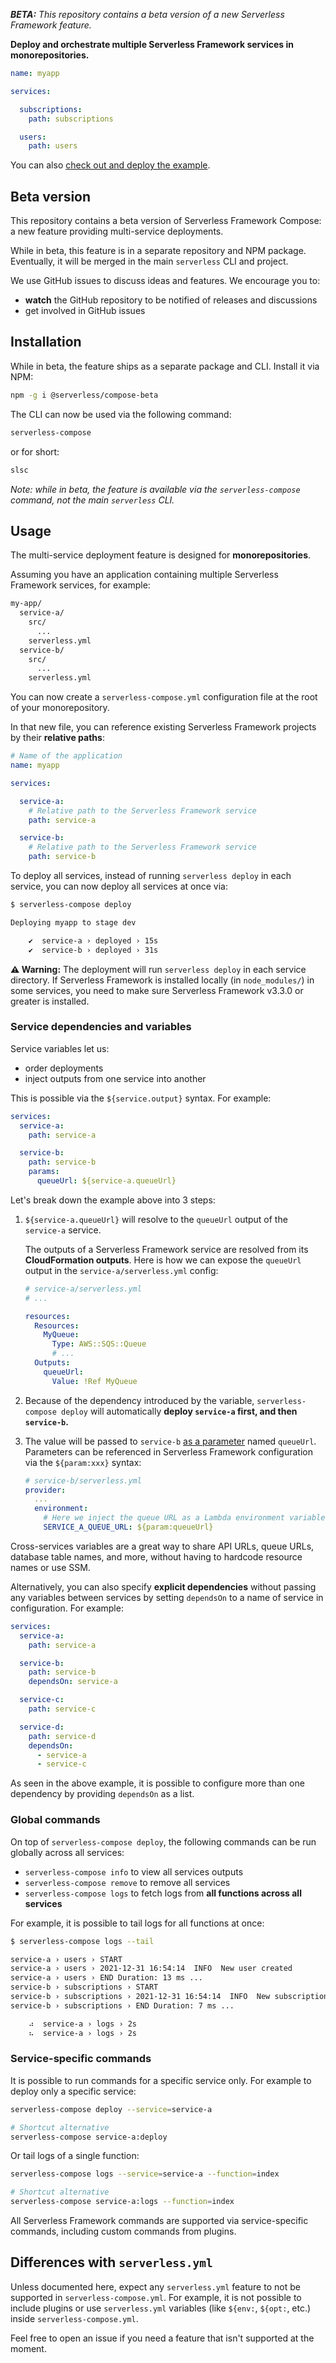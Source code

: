_**BETA:** This repository contains a beta version of a new Serverless Framework feature._

**Deploy and orchestrate multiple Serverless Framework services in monorepositories.**

```yaml
name: myapp

services:

  subscriptions:
    path: subscriptions

  users:
    path: users
```

You can also [check out and deploy the example](https://github.com/serverlessinc/compose-example).

## Beta version

This repository contains a beta version of Serverless Framework Compose: a new feature providing multi-service deployments.

While in beta, this feature is in a separate repository and NPM package. Eventually, it will be merged in the main `serverless` CLI and project.

We use GitHub issues to discuss ideas and features. We encourage you to:

- **watch** the GitHub repository to be notified of releases and discussions
- get involved in GitHub issues

## Installation

While in beta, the feature ships as a separate package and CLI. Install it via NPM:

```bash
npm -g i @serverless/compose-beta
```

The CLI can now be used via the following command:

```bash
serverless-compose
```

or for short:

```bash
slsc
```

_Note: while in beta, the feature is available via the `serverless-compose` command, not the main `serverless` CLI._

## Usage

The multi-service deployment feature is designed for **monorepositories**.

Assuming you have an application containing multiple Serverless Framework services, for example:

```bash
my-app/
  service-a/
    src/
      ...
    serverless.yml
  service-b/
    src/
      ...
    serverless.yml
```

You can now create a `serverless-compose.yml` configuration file at the root of your monorepository.

In that new file, you can reference existing Serverless Framework projects by their **relative paths**:

```yaml
# Name of the application
name: myapp

services:

  service-a:
    # Relative path to the Serverless Framework service
    path: service-a

  service-b:
    # Relative path to the Serverless Framework service
    path: service-b
```

To deploy all services, instead of running `serverless deploy` in each service, you can now deploy all services at once via:

```bash
$ serverless-compose deploy

Deploying myapp to stage dev

    ✔  service-a › deployed › 15s
    ✔  service-b › deployed › 31s

```

**⚠️ Warning:** The deployment will run `serverless deploy` in each service directory. If Serverless Framework is installed locally (in `node_modules/`) in some services, you need to make sure Serverless Framework v3.3.0 or greater is installed.

### Service dependencies and variables

Service variables let us:

- order deployments
- inject outputs from one service into another

This is possible via the `${service.output}` syntax. For example:

```yaml
services:
  service-a:
    path: service-a

  service-b:
    path: service-b
    params:
      queueUrl: ${service-a.queueUrl}
```

Let's break down the example above into 3 steps:

1. `${service-a.queueUrl}` will resolve to the `queueUrl` output of the `service-a` service.

   The outputs of a Serverless Framework service are resolved from its **CloudFormation outputs**. Here is how we can expose the `queueUrl` output in the `service-a/serverless.yml` config:

   ```yaml
   # service-a/serverless.yml
   # ...

   resources:
     Resources:
       MyQueue:
         Type: AWS::SQS::Queue
         # ...
     Outputs:
       queueUrl:
         Value: !Ref MyQueue
   ```

2. Because of the dependency introduced by the variable, `serverless-compose deploy` will automatically **deploy `service-a` first, and then `service-b`.**

3. The value will be passed to `service-b` [as a parameter](https://www.serverless.com/framework/docs/guides/parameters) named `queueUrl`. Parameters can be referenced in Serverless Framework configuration via the `${param:xxx}` syntax:

   ```yaml
   # service-b/serverless.yml
   provider:
     ...
     environment:
       # Here we inject the queue URL as a Lambda environment variable
       SERVICE_A_QUEUE_URL: ${param:queueUrl}
   ```

Cross-services variables are a great way to share API URLs, queue URLs, database table names, and more, without having to hardcode resource names or use SSM.

Alternatively, you can also specify **explicit dependencies** without passing any variables between services by setting `dependsOn` to a name of service in configuration. For example:

```yaml
services:
  service-a:
    path: service-a

  service-b:
    path: service-b
    dependsOn: service-a

  service-c:
    path: service-c

  service-d:
    path: service-d
    dependsOn:
      - service-a
      - service-c
```

As seen in the above example, it is possible to configure more than one dependency by providing `dependsOn` as a list.

### Global commands

On top of `serverless-compose deploy`, the following commands can be run globally across all services:

- `serverless-compose info` to view all services outputs
- `serverless-compose remove` to remove all services
- `serverless-compose logs` to fetch logs from **all functions across all services**

For example, it is possible to tail logs for all functions at once:

```bash
$ serverless-compose logs --tail

service-a › users › START
service-a › users › 2021-12-31 16:54:14  INFO  New user created
service-a › users › END Duration: 13 ms ...
service-b › subscriptions › START
service-b › subscriptions › 2021-12-31 16:54:14  INFO  New subscription enabled
service-b › subscriptions › END Duration: 7 ms ...

    ⠴  service-a › logs › 2s
    ⠦  service-a › logs › 2s

```

### Service-specific commands

It is possible to run commands for a specific service only. For example to deploy only a specific service:

```bash
serverless-compose deploy --service=service-a

# Shortcut alternative
serverless-compose service-a:deploy
```

Or tail logs of a single function:

```bash
serverless-compose logs --service=service-a --function=index

# Shortcut alternative
serverless-compose service-a:logs --function=index
```

All Serverless Framework commands are supported via service-specific commands, including custom commands from plugins.

## Differences with `serverless.yml`

Unless documented here, expect any `serverless.yml` feature to not be supported in `serverless-compose.yml`. For example, it is not possible to include plugins or use `serverless.yml` variables (like `${env:`, `${opt:`, etc.) inside `serverless-compose.yml`.

Feel free to open an issue if you need a feature that isn't supported at the moment.
